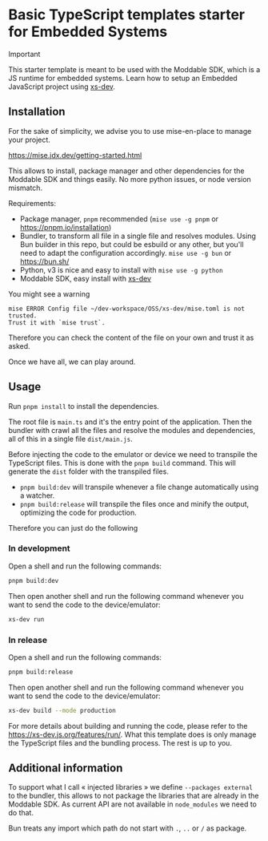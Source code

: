 # Basic TypeScript templates starter for Embedded Systems

> [!IMPORTANT]
> This starter template is meant to be used with the Moddable SDK, which is a JS runtime for embedded systems.
> Learn how to setup an Embedded JavaScript project using [xs-dev](https://xs-dev.js.org/).

## Installation

For the sake of simplicity, we advise you to use mise-en-place to manage your project.

https://mise.jdx.dev/getting-started.html

This allows to install, package manager and other dependencies for the Moddable SDK and things easily. No more python issues, or node version mismatch.

Requirements:

- Package manager, `pnpm` recommended (`mise use -g pnpm` or https://pnpm.io/installation)
- Bundler, to transform all file in a single file and resolves modules. Using Bun builder in this repo, but could be esbuild or any other, but you'll need to adapt the configuration accordingly.
  `mise use -g bun` or https://bun.sh/
- Python, v3 is nice and easy to install with `mise use -g python`
- Moddable SDK, easy install with [xs-dev ](https://xs-dev.js.org/features/setup/)

You might see a warning

```
mise ERROR Config file ~/dev-workspace/OSS/xs-dev/mise.toml is not trusted.
Trust it with `mise trust`.
```

Therefore you can check the content of the file on your own and trust it as asked.

Once we have all, we can play around.

## Usage

Run `pnpm install` to install the dependencies.

The root file is `main.ts` and it's the entry point of the application. Then the bundler with crawl all the files and resolve the modules and dependencies, all of this in a single file `dist/main.js`.

Before injecting the code to the emulator or device we need to transpile the TypeScript files. This is done with the `pnpm build` command. This will generate the `dist` folder with the transpiled files.

- `pnpm build:dev` will transpile whenever a file change automatically using a watcher.
- `pnpm build:release` will transpile the files once and minify the output, optimizing the code for production.

Therefore you can just do the following

### In development

Open a shell and run the following commands:

```bash
pnpm build:dev
```

Then open another shell and run the following command whenever you want to send the code to the device/emulator:

```bash
xs-dev run
```

### In release

Open a shell and run the following commands:

```bash
pnpm build:release
```

Then open another shell and run the following command whenever you want to send the code to the device/emulator:

```bash
xs-dev build --mode production
```

For more details about building and running the code, please refer to the https://xs-dev.js.org/features/run/.
What this template does is only manage the TypeScript files and the bundling process. The rest is up to you.

## Additional information

To support what I call « injected libraries » we define `--packages external` to the bundler, this allows to not package the libraries that are already in the Moddable SDK. As current API are not available in `node_modules` we need to do that.

Bun treats any import which path do not start with `.`, `..` or `/` as package.
